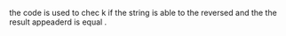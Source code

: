 the code is used to chec k if the string is able to the reversed and the the result appeaderd is equal .